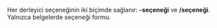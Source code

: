 
Her derleyici seçeneğinin iki biçimde sağlanır: **-seçeneği** ve **/seçeneği**. Yalnızca belgelerde seçeneği formu. 
